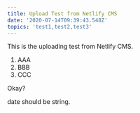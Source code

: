 ```yaml
---
title: Upload Test from Netlify CMS
date: '2020-07-14T09:39:43.548Z'
topics: 'test1,test2,test3'
---
```

This is the uploading test from Netlify CMS.

1. AAA
1. BBB
1. CCC

Okay?

date should be string.
